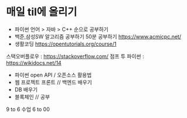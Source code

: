 # 매일 til에 올리기 


-  파이썬 언어 > 자바 > C++ 순으로 공부하기 
-  백준,삼성SW 알고리즘 공부하기 50분 공부하기  https://www.acmicpc.net/
-  생활코딩  https://opentutorials.org/course/1


스택오버플로우 : https://stackoverflow.com/
점프 투 파이썬 : https://wikidocs.net/14




-  파이썬  open API / 오픈소스 활용법 
-  웹 프로젝트  프론트 // 백엔드  배우기 
-  DB 배우기 
-  블록체인 // 공부


9 to 6 수업 
6 to 00  
